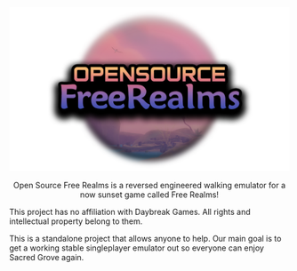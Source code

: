 <p align="center"><img src="res/OSFR.png"></p>

<p align="center">
Open Source Free Realms is a reversed engineered walking emulator for a now sunset game called Free Realms!
</p>

This project has no affiliation with Daybreak Games. All rights and intellectual property belong to them.

This is a standalone project that allows anyone to help. Our main goal is to get a working stable singleplayer emulator out so everyone can enjoy Sacred Grove again.
